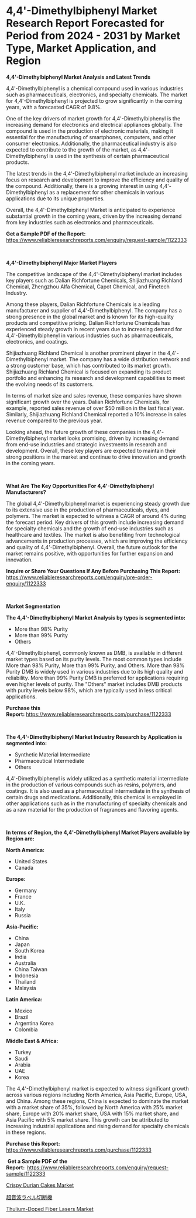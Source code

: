 <p><h1>4,4'-Dimethylbiphenyl Market Research Report Forecasted for Period from 2024 -  2031 by Market Type, Market Application, and Region</h1></p><p><strong>4,4'-Dimethylbiphenyl Market Analysis and Latest Trends</strong></p>
<p><p>4,4'-Dimethylbiphenyl is a chemical compound used in various industries such as pharmaceuticals, electronics, and specialty chemicals. The market for 4,4'-Dimethylbiphenyl is projected to grow significantly in the coming years, with a forecasted CAGR of 9.8%. </p><p>One of the key drivers of market growth for 4,4'-Dimethylbiphenyl is the increasing demand for electronics and electrical appliances globally. The compound is used in the production of electronic materials, making it essential for the manufacturing of smartphones, computers, and other consumer electronics. Additionally, the pharmaceutical industry is also expected to contribute to the growth of the market, as 4,4'-Dimethylbiphenyl is used in the synthesis of certain pharmaceutical products.</p><p>The latest trends in the 4,4'-Dimethylbiphenyl market include an increasing focus on research and development to improve the efficiency and quality of the compound. Additionally, there is a growing interest in using 4,4'-Dimethylbiphenyl as a replacement for other chemicals in various applications due to its unique properties.</p><p>Overall, the 4,4'-Dimethylbiphenyl Market is anticipated to experience substantial growth in the coming years, driven by the increasing demand from key industries such as electronics and pharmaceuticals.</p></p>
<p><strong>Get a Sample PDF of the Report:&nbsp;</strong> <a href="https://www.reliableresearchreports.com/enquiry/request-sample/1122333">https://www.reliableresearchreports.com/enquiry/request-sample/1122333</a></p>
<p>&nbsp;</p>
<p><strong>4,4'-Dimethylbiphenyl Major Market Players</strong></p>
<p><p>The competitive landscape of the 4,4'-Dimethylbiphenyl market includes key players such as Dalian Richfortune Chemicals, Shijiazhuang Richland Chemical, Zhengzhou Alfa Chemical, Capot Chemical, and Finetech Industry. </p><p>Among these players, Dalian Richfortune Chemicals is a leading manufacturer and supplier of 4,4'-Dimethylbiphenyl. The company has a strong presence in the global market and is known for its high-quality products and competitive pricing. Dalian Richfortune Chemicals has experienced steady growth in recent years due to increasing demand for 4,4'-Dimethylbiphenyl in various industries such as pharmaceuticals, electronics, and coatings.</p><p>Shijiazhuang Richland Chemical is another prominent player in the 4,4'-Dimethylbiphenyl market. The company has a wide distribution network and a strong customer base, which has contributed to its market growth. Shijiazhuang Richland Chemical is focused on expanding its product portfolio and enhancing its research and development capabilities to meet the evolving needs of its customers.</p><p>In terms of market size and sales revenue, these companies have shown significant growth over the years. Dalian Richfortune Chemicals, for example, reported sales revenue of over $50 million in the last fiscal year. Similarly, Shijiazhuang Richland Chemical reported a 10% increase in sales revenue compared to the previous year.</p><p>Looking ahead, the future growth of these companies in the 4,4'-Dimethylbiphenyl market looks promising, driven by increasing demand from end-use industries and strategic investments in research and development. Overall, these key players are expected to maintain their strong positions in the market and continue to drive innovation and growth in the coming years.</p></p>
<p>&nbsp;</p>
<p><strong>What Are The Key Opportunities For 4,4'-Dimethylbiphenyl Manufacturers?</strong></p>
<p><p>The global 4,4'-Dimethylbiphenyl market is experiencing steady growth due to its extensive use in the production of pharmaceuticals, dyes, and polymers. The market is expected to witness a CAGR of around 4% during the forecast period. Key drivers of this growth include increasing demand for specialty chemicals and the growth of end-use industries such as healthcare and textiles. The market is also benefiting from technological advancements in production processes, which are improving the efficiency and quality of 4,4'-Dimethylbiphenyl. Overall, the future outlook for the market remains positive, with opportunities for further expansion and innovation.</p></p>
<p><strong>Inquire or Share Your Questions If Any Before Purchasing This Report:</strong> <a href="https://www.reliableresearchreports.com/enquiry/pre-order-enquiry/1122333">https://www.reliableresearchreports.com/enquiry/pre-order-enquiry/1122333</a></p>
<p>&nbsp;</p>
<p><strong>Market Segmentation</strong></p>
<p><strong>The 4,4'-Dimethylbiphenyl Market Analysis by types is segmented into:</strong></p>
<p><ul><li>More than 98% Purity</li><li>More than 99% Purity</li><li>Others</li></ul></p>
<p><p>4,4'-Dimethylbiphenyl, commonly known as DMB, is available in different market types based on its purity levels. The most common types include More than 98% Purity, More than 99% Purity, and Others. More than 98% Purity DMB is widely used in various industries due to its high quality and reliability. More than 99% Purity DMB is preferred for applications requiring even higher levels of purity. The "Others" market includes DMB products with purity levels below 98%, which are typically used in less critical applications.</p></p>
<p><strong>Purchase this Report:&nbsp;</strong><a href="https://www.reliableresearchreports.com/purchase/1122333">https://www.reliableresearchreports.com/purchase/1122333</a></p>
<p>&nbsp;</p>
<p><strong>The 4,4'-Dimethylbiphenyl Market Industry Research by Application is segmented into:</strong></p>
<p><ul><li>Synthetic Material Intermediate</li><li>Pharmaceutical Intermediate</li><li>Others</li></ul></p>
<p><p>4,4'-Dimethylbiphenyl is widely utilized as a synthetic material intermediate in the production of various compounds such as resins, polymers, and coatings. It is also used as a pharmaceutical intermediate in the synthesis of certain drugs and medications. Additionally, this chemical is employed in other applications such as in the manufacturing of specialty chemicals and as a raw material for the production of fragrances and flavoring agents.</p></p>
<p>&nbsp;</p>
<p><strong>In terms of Region, the 4,4'-Dimethylbiphenyl Market Players available by Region are:</strong></p>
<p>
    <p> <strong> North America: </strong>
        <ul>
            <li>United States</li>
            <li>Canada</li>
        </ul>
        </p> 
    <p> <strong> Europe: </strong>
        <ul>
            <li>Germany</li>
            <li>France</li>
            <li>U.K.</li>
            <li>Italy</li>
            <li>Russia</li>
        </ul>
        </p> 
    <p> <strong> Asia-Pacific: </strong>
        <ul>
            <li>China</li>
            <li>Japan</li>
            <li>South Korea</li>
            <li>India</li>
            <li>Australia</li>
            <li>China Taiwan</li>
            <li>Indonesia</li>
            <li>Thailand</li>
            <li>Malaysia</li>
        </ul>
        </p> 
    <p> <strong> Latin America: </strong>
        <ul>
            <li>Mexico</li>
            <li>Brazil</li>
            <li>Argentina Korea</li>
            <li>Colombia</li>
        </ul>
        </p> 
    <p> <strong> Middle East & Africa: </strong>
        <ul>
            <li>Turkey</li>
            <li>Saudi</li>
            <li>Arabia</li>
            <li>UAE</li>
            <li>Korea</li>
        </ul>
    </p>
    </p>
<p><p>The 4,4'-Dimethylbiphenyl market is expected to witness significant growth across various regions including North America, Asia Pacific, Europe, USA, and China. Among these regions, China is expected to dominate the market with a market share of 35%, followed by North America with 25% market share, Europe with 20% market share, USA with 15% market share, and Asia Pacific with 5% market share. This growth can be attributed to increasing industrial applications and rising demand for specialty chemicals in these regions.</p></p>
<p><strong>Purchase this Report: </strong><a href="https://www.reliableresearchreports.com/purchase/1122333">https://www.reliableresearchreports.com/purchase/1122333</a></p>
<p>&nbsp;<strong>Get a Sample PDF of the Report:&nbsp;&nbsp;</strong><a href="https://www.reliableresearchreports.com/enquiry/request-sample/1122333">https://www.reliableresearchreports.com/enquiry/request-sample/1122333</a></p>
<p><strong></strong></p>
<p><p><a href="https://view.publitas.com/reportprime-1/crispy-durian-cakes-market-size-evaluating-its-market-trends-growth-and-projections-2024-2031/">Crispy Durian Cakes Market</a></p><p><a href="https://medium.com/@ufukkocak157/%E8%B6%85%E9%9F%B3%E6%B3%A2%E3%83%A9%E3%83%99%E3%83%AB%E3%82%AB%E3%83%83%E3%83%86%E3%82%A3%E3%83%B3%E3%82%B0%E3%83%9E%E3%82%B7%E3%83%B3%E3%81%AE%E5%B8%82%E5%A0%B4%E5%88%86%E6%9E%90-%E3%81%9D%E3%81%AEcagr-%E5%B8%82%E5%A0%B4%E3%82%BB%E3%82%B0%E3%83%A1%E3%83%B3%E3%83%86%E3%83%BC%E3%82%B7%E3%83%A7%E3%83%B3-%E3%81%8A%E3%82%88%E3%81%B3%E4%B8%96%E7%95%8C%E3%81%AE%E7%94%A3%E6%A5%AD%E6%A6%82%E8%A6%81-bdbe32662c70">超音波ラベル切断機</a></p><p><a href="https://view.publitas.com/reportprime-1/thulium-doped-fiber-lasers-market-analysis-examines-its-scope-on-growth-opportunities-and-forecasted-trends-spanning-from-2024-to-2031/">Thulium-Doped Fiber Lasers Market</a></p></p>